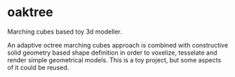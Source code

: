# oaktree
Marching cubes based toy 3d modeller.

An adaptive octree marching cubes approach is combined with constructive solid geometry based shape definition
in order to voxelize, tesselate and render simple geometrical models. This is a toy project, but some aspects of it could be reused.
